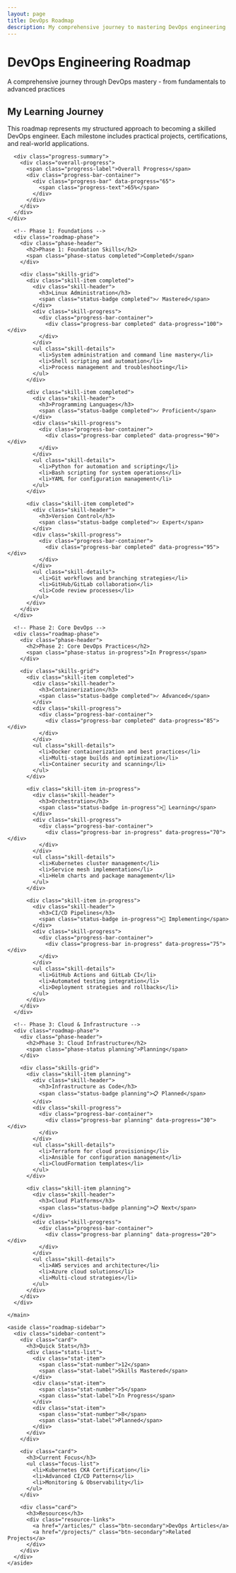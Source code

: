 ```yaml
---
layout: page
title: DevOps Roadmap
description: My comprehensive journey to mastering DevOps engineering
---
```


<div class="hero">
  <div class="container">
    <h1>DevOps Engineering Roadmap</h1>
    <p class="lead">A comprehensive journey through DevOps mastery - from fundamentals to advanced practices</p>
  </div>
</div>

<div class="section-alt">
  <div class="container">
    <div class="roadmap-overview">
      <h2>My Learning Journey</h2>
      <p>This roadmap represents my structured approach to becoming a skilled DevOps engineer. Each milestone includes practical projects, certifications, and real-world applications.</p>
      
      <div class="progress-summary">
        <div class="overall-progress">
          <span class="progress-label">Overall Progress</span>
          <div class="progress-bar-container">
            <div class="progress-bar" data-progress="65">
              <span class="progress-text">65%</span>
            </div>
          </div>
        </div>
      </div>
    </div>
  </div>
</div>

<div class="container">
  <div class="roadmap-grid">
    <main class="roadmap-content">
      
      <!-- Phase 1: Foundations -->
      <div class="roadmap-phase">
        <div class="phase-header">
          <h2>Phase 1: Foundation Skills</h2>
          <span class="phase-status completed">Completed</span>
        </div>
        
        <div class="skills-grid">
          <div class="skill-item completed">
            <div class="skill-header">
              <h3>Linux Administration</h3>
              <span class="status-badge completed">✓ Mastered</span>
            </div>
            <div class="skill-progress">
              <div class="progress-bar-container">
                <div class="progress-bar completed" data-progress="100"></div>
              </div>
            </div>
            <ul class="skill-details">
              <li>System administration and command line mastery</li>
              <li>Shell scripting and automation</li>
              <li>Process management and troubleshooting</li>
            </ul>
          </div>

          <div class="skill-item completed">
            <div class="skill-header">
              <h3>Programming Languages</h3>
              <span class="status-badge completed">✓ Proficient</span>
            </div>
            <div class="skill-progress">
              <div class="progress-bar-container">
                <div class="progress-bar completed" data-progress="90"></div>
              </div>
            </div>
            <ul class="skill-details">
              <li>Python for automation and scripting</li>
              <li>Bash scripting for system operations</li>
              <li>YAML for configuration management</li>
            </ul>
          </div>

          <div class="skill-item completed">
            <div class="skill-header">
              <h3>Version Control</h3>
              <span class="status-badge completed">✓ Expert</span>
            </div>
            <div class="skill-progress">
              <div class="progress-bar-container">
                <div class="progress-bar completed" data-progress="95"></div>
              </div>
            </div>
            <ul class="skill-details">
              <li>Git workflows and branching strategies</li>
              <li>GitHub/GitLab collaboration</li>
              <li>Code review processes</li>
            </ul>
          </div>
        </div>
      </div>

      <!-- Phase 2: Core DevOps -->
      <div class="roadmap-phase">
        <div class="phase-header">
          <h2>Phase 2: Core DevOps Practices</h2>
          <span class="phase-status in-progress">In Progress</span>
        </div>
        
        <div class="skills-grid">
          <div class="skill-item completed">
            <div class="skill-header">
              <h3>Containerization</h3>
              <span class="status-badge completed">✓ Advanced</span>
            </div>
            <div class="skill-progress">
              <div class="progress-bar-container">
                <div class="progress-bar completed" data-progress="85"></div>
              </div>
            </div>
            <ul class="skill-details">
              <li>Docker containerization and best practices</li>
              <li>Multi-stage builds and optimization</li>
              <li>Container security and scanning</li>
            </ul>
          </div>

          <div class="skill-item in-progress">
            <div class="skill-header">
              <h3>Orchestration</h3>
              <span class="status-badge in-progress">🔄 Learning</span>
            </div>
            <div class="skill-progress">
              <div class="progress-bar-container">
                <div class="progress-bar in-progress" data-progress="70"></div>
              </div>
            </div>
            <ul class="skill-details">
              <li>Kubernetes cluster management</li>
              <li>Service mesh implementation</li>
              <li>Helm charts and package management</li>
            </ul>
          </div>

          <div class="skill-item in-progress">
            <div class="skill-header">
              <h3>CI/CD Pipelines</h3>
              <span class="status-badge in-progress">🔄 Implementing</span>
            </div>
            <div class="skill-progress">
              <div class="progress-bar-container">
                <div class="progress-bar in-progress" data-progress="75"></div>
              </div>
            </div>
            <ul class="skill-details">
              <li>GitHub Actions and GitLab CI</li>
              <li>Automated testing integration</li>
              <li>Deployment strategies and rollbacks</li>
            </ul>
          </div>
        </div>
      </div>

      <!-- Phase 3: Cloud & Infrastructure -->
      <div class="roadmap-phase">
        <div class="phase-header">
          <h2>Phase 3: Cloud Infrastructure</h2>
          <span class="phase-status planning">Planning</span>
        </div>
        
        <div class="skills-grid">
          <div class="skill-item planning">
            <div class="skill-header">
              <h3>Infrastructure as Code</h3>
              <span class="status-badge planning">📋 Planned</span>
            </div>
            <div class="skill-progress">
              <div class="progress-bar-container">
                <div class="progress-bar planning" data-progress="30"></div>
              </div>
            </div>
            <ul class="skill-details">
              <li>Terraform for cloud provisioning</li>
              <li>Ansible for configuration management</li>
              <li>CloudFormation templates</li>
            </ul>
          </div>

          <div class="skill-item planning">
            <div class="skill-header">
              <h3>Cloud Platforms</h3>
              <span class="status-badge planning">📋 Next</span>
            </div>
            <div class="skill-progress">
              <div class="progress-bar-container">
                <div class="progress-bar planning" data-progress="20"></div>
              </div>
            </div>
            <ul class="skill-details">
              <li>AWS services and architecture</li>
              <li>Azure cloud solutions</li>
              <li>Multi-cloud strategies</li>
            </ul>
          </div>
        </div>
      </div>

    </main>

    <aside class="roadmap-sidebar">
      <div class="sidebar-content">
        <div class="card">
          <h3>Quick Stats</h3>
          <div class="stats-list">
            <div class="stat-item">
              <span class="stat-number">12</span>
              <span class="stat-label">Skills Mastered</span>
            </div>
            <div class="stat-item">
              <span class="stat-number">5</span>
              <span class="stat-label">In Progress</span>
            </div>
            <div class="stat-item">
              <span class="stat-number">8</span>
              <span class="stat-label">Planned</span>
            </div>
          </div>
        </div>

        <div class="card">
          <h3>Current Focus</h3>
          <ul class="focus-list">
            <li>Kubernetes CKA Certification</li>
            <li>Advanced CI/CD Patterns</li>
            <li>Monitoring & Observability</li>
          </ul>
        </div>

        <div class="card">
          <h3>Resources</h3>
          <div class="resource-links">
            <a href="/articles/" class="btn-secondary">DevOps Articles</a>
            <a href="/projects/" class="btn-secondary">Related Projects</a>
          </div>
        </div>
      </div>
    </aside>
  </div>
</div>